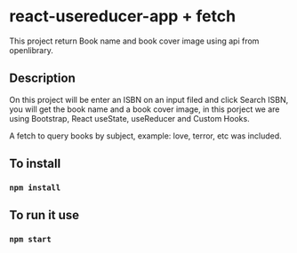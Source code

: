 # react-usereducer-app + fetch

This project return Book name and book cover image using api from openlibrary.

## Description

On this project will be enter an ISBN on an input filed and click Search ISBN, you will get the book name and a book cover image, in this porject we are using Bootstrap, React useState, useReducer and Custom Hooks.

A fetch to query books by subject, example: love, terror, etc was included.

## To install
### `npm install`

## To run it use
### `npm start`